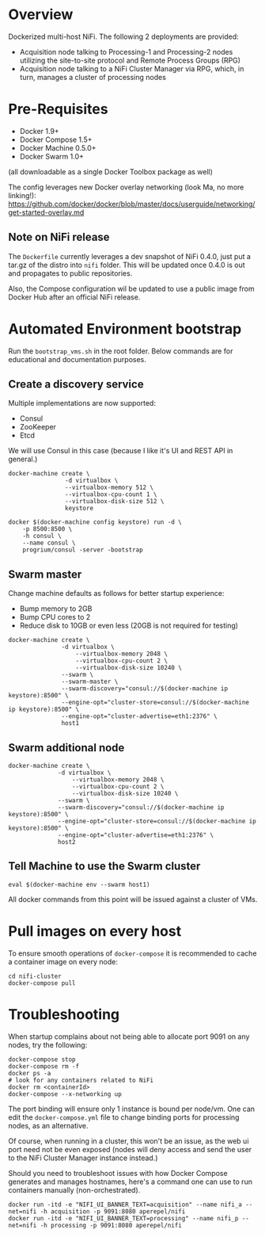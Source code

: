 # Overview

Dockerized multi-host NiFi. The following 2 deployments are provided:
- Acquisition node talking to Processing-1 and Processing-2 nodes utilizing the site-to-site protocol
and Remote Process Groups (RPG)
- Acquisition node talking to a NiFi Cluster Manager via RPG, which, in turn, manages a cluster of processing nodes

# Pre-Requisites
- Docker 1.9+
- Docker Compose 1.5+
- Docker Machine 0.5.0+
- Docker Swarm 1.0+

(all downloadable as a single Docker Toolbox package as well)

The config leverages new Docker overlay networking (look Ma, no more linking!): https://github.com/docker/docker/blob/master/docs/userguide/networking/get-started-overlay.md

## Note on NiFi release
The `Dockerfile` currently leverages a dev snapshot of NiFi 0.4.0, just put a tar.gz
of the distro into `nifi` folder. This will be updated once 0.4.0 is out and propagates
to public repositories.

Also, the Compose configuration wil be updated to use a public image from Docker Hub after
an official NiFi release.

# Automated Environment bootstrap
Run the `bootstrap_vms.sh` in the root folder. Below commands are for educational and documentation purposes.

## Create a discovery service
Multiple implementations are now supported:
- Consul
- ZooKeeper
- Etcd

We will use Consul in this case (because I like it's UI and REST API in general.)
```
docker-machine create \
                -d virtualbox \
                --virtualbox-memory 512 \
                --virtualbox-cpu-count 1 \
                --virtualbox-disk-size 512 \
                keystore

docker $(docker-machine config keystore) run -d \
    -p 8500:8500 \
    -h consul \
    --name consul \
    progrium/consul -server -bootstrap
```

## Swarm master
Change machine defaults as follows for better startup experience:
- Bump memory to 2GB
- Bump CPU cores to 2
- Reduce disk to 10GB or even less (20GB is not required for testing)

```
docker-machine create \
               -d virtualbox \
                   --virtualbox-memory 2048 \
                   --virtualbox-cpu-count 2 \
                   --virtualbox-disk-size 10240 \
               --swarm \
               --swarm-master \
               --swarm-discovery="consul://$(docker-machine ip keystore):8500" \
               --engine-opt="cluster-store=consul://$(docker-machine ip keystore):8500" \
               --engine-opt="cluster-advertise=eth1:2376" \
               host1
```

## Swarm additional node
```
docker-machine create \
              -d virtualbox \
                  --virtualbox-memory 2048 \
                  --virtualbox-cpu-count 2 \
                  --virtualbox-disk-size 10240 \
              --swarm \
              --swarm-discovery="consul://$(docker-machine ip keystore):8500" \
              --engine-opt="cluster-store=consul://$(docker-machine ip keystore):8500" \
              --engine-opt="cluster-advertise=eth1:2376" \
              host2
```

## Tell Machine to use the Swarm cluster
```
eval $(docker-machine env --swarm host1)
```

All docker commands from this point will be issued against a cluster of VMs.


# Pull images on every host

To ensure smooth operations of `docker-compose` it is recommended to cache a container image on every node:
```
cd nifi-cluster
docker-compose pull
```

# Troubleshooting
When startup complains about not being able to allocate port 9091 on any nodes, try the following:
```
docker-compose stop
docker-compose rm -f
docker ps -a
# look for any containers related to NiFi
docker rm <containerId>
docker-compose --x-networking up
```

The port binding will ensure only 1 instance is bound per node/vm. One can edit the `docker-compose.yml`
file to change binding ports for processing nodes, as an alternative.

Of course, when running in a cluster, this won't be an issue, as the web ui port need not
be even exposed (nodes will deny access and send the user to the NiFi Cluster Manager instance instead.)

Should you need to troubleshoot issues with how Docker Compose generates and manages hostnames, here's a command one
can use to run containers manually (non-orchestrated).

```
docker run -itd -e "NIFI_UI_BANNER_TEXT=acquisition" --name nifi_a --net=nifi -h acquisition -p 9091:8080 aperepel/nifi
docker run -itd -e "NIFI_UI_BANNER_TEXT=processing" --name nifi_p --net=nifi -h processing -p 9091:8080 aperepel/nifi
```
